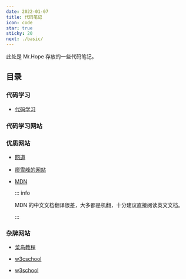```yaml
---
date: 2022-01-07
title: 代码笔记
icon: code
star: true
sticky: 20
next: ./basic/
---
```


此处是 Mr.Hope 存放的一些代码笔记。

<!-- more -->

## 目录

<!-- ### 基础

- [基础知识](basic/README.md)

- [Windows 基础](windows/README.md)

- [GitHub 介绍](github/README.md) -->


### 代码学习

- [代码学习](language/README.md)

<!-- - [如何学习一门语言](language/learning.md)

- [JavaScript 教程](language/js/README.md)

- [TypeScript 教程](language/typescript/README.md)

- [Python 教程](language/python/README.md) (编写中...)

- [Markdown 教程](language/markdown/README.md)

- [YAML 教程](language/yaml/README.md)

- [JSON 教程](language/json/README.md) -->

<!-- ### APP

- [Android 开发](android/README.md)

### 后端开发

- [后端开发](back-end/README.md) -->

### 代码学习网站

### 优质网站

- [网道](https://wangdoc.com/)

- [廖雪峰的网站](https://www.liaoxuefeng.com/)

- [MDN](https://developer.mozilla.org/zh-CN/)

  ::: info

  MDN 的中文文档翻译很差，大多都是机翻，十分建议直接阅读英文文档。

  :::

### 杂牌网站

- [菜鸟教程](https://www.runoob.com/) <Badge text="内容比较新" />

- [w3cschool](https://www.w3cschool.cn) <Badge text="内容最新" /> <Badge text="有手机APP" /> <Badge text="广告信息多" type="warn" />

- [w3school](http://www.w3school.com.cn/) <Badge text="内容比较旧" type="warn" />
